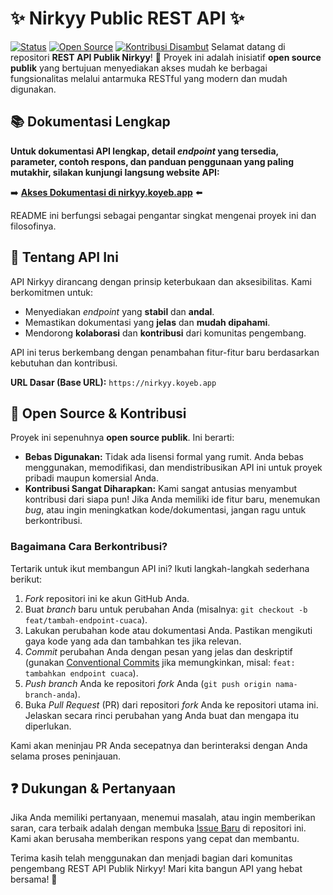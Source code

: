 # ✨ Nirkyy Public REST API ✨

[![Status](https://img.shields.io/badge/Status-Aktif-brightgreen)](https://nirkyy.koyeb.app)
[![Open Source](https://img.shields.io/badge/Open%20Source-Public-blue)](https://github.com/rikikangsc2-eng/NirKyy) [![Kontribusi Disambut](https://img.shields.io/badge/Kontribusi-Disambut-red)](CONTRIBUTING.md) Selamat datang di repositori **REST API Publik Nirkyy**! 🎉 Proyek ini adalah inisiatif **open source publik** yang bertujuan menyediakan akses mudah ke berbagai fungsionalitas melalui antarmuka RESTful yang modern dan mudah digunakan.

## 📚 Dokumentasi Lengkap

**Untuk dokumentasi API lengkap, detail *endpoint* yang tersedia, parameter, contoh respons, dan panduan penggunaan yang paling mutakhir, silakan kunjungi langsung website API:**

➡️ **[Akses Dokumentasi di nirkyy.koyeb.app](https://nirkyy.koyeb.app)** ⬅️

README ini berfungsi sebagai pengantar singkat mengenai proyek ini dan filosofinya.

## 🌟 Tentang API Ini

API Nirkyy dirancang dengan prinsip keterbukaan dan aksesibilitas. Kami berkomitmen untuk:

* Menyediakan *endpoint* yang **stabil** dan **andal**.
* Memastikan dokumentasi yang **jelas** dan **mudah dipahami**.
* Mendorong **kolaborasi** dan **kontribusi** dari komunitas pengembang.

API ini terus berkembang dengan penambahan fitur-fitur baru berdasarkan kebutuhan dan kontribusi.

**URL Dasar (Base URL):** `https://nirkyy.koyeb.app`

## 💖 Open Source & Kontribusi

Proyek ini sepenuhnya **open source publik**. Ini berarti:

* **Bebas Digunakan:** Tidak ada lisensi formal yang rumit. Anda bebas menggunakan, memodifikasi, dan mendistribusikan API ini untuk proyek pribadi maupun komersial Anda.
* **Kontribusi Sangat Diharapkan:** Kami sangat antusias menyambut kontribusi dari siapa pun! Jika Anda memiliki ide fitur baru, menemukan *bug*, atau ingin meningkatkan kode/dokumentasi, jangan ragu untuk berkontribusi.

### Bagaimana Cara Berkontribusi?

Tertarik untuk ikut membangun API ini? Ikuti langkah-langkah sederhana berikut:

1.  *Fork* repositori ini ke akun GitHub Anda.
2.  Buat *branch* baru untuk perubahan Anda (misalnya: `git checkout -b feat/tambah-endpoint-cuaca`).
3.  Lakukan perubahan kode atau dokumentasi Anda. Pastikan mengikuti gaya kode yang ada dan tambahkan tes jika relevan.
4.  *Commit* perubahan Anda dengan pesan yang jelas dan deskriptif (gunakan [Conventional Commits](https://www.conventionalcommits.org/en/v1.0.0/) jika memungkinkan, misal: `feat: tambahkan endpoint cuaca`).
5.  *Push* *branch* Anda ke repositori *fork* Anda (`git push origin nama-branch-anda`).
6.  Buka *Pull Request* (PR) dari repositori *fork* Anda ke repositori utama ini. Jelaskan secara rinci perubahan yang Anda buat dan mengapa itu diperlukan.

Kami akan meninjau PR Anda secepatnya dan berinteraksi dengan Anda selama proses peninjauan.

## ❓ Dukungan & Pertanyaan

Jika Anda memiliki pertanyaan, menemui masalah, atau ingin memberikan saran, cara terbaik adalah dengan membuka [Issue Baru](https://github.com/rikikangsc2-eng/NirKyy/issues) di repositori ini. Kami akan berusaha memberikan respons yang cepat dan membantu.

Terima kasih telah menggunakan dan menjadi bagian dari komunitas pengembang REST API Publik Nirkyy! Mari kita bangun API yang hebat bersama! 💪

